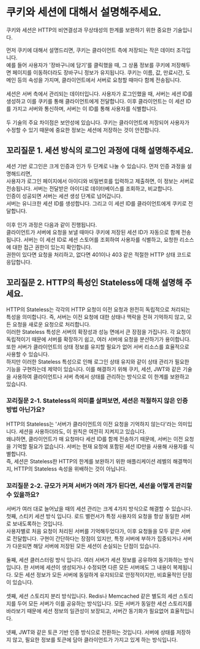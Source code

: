 # 쿠키와 세션에 대해서 설명해주세요.

쿠키와 세션은 HTTP의 비연결성과 무상태성의 한계를 보완하기 위한 중요한 기술입니다.

먼저 쿠키에 대해서 설명드리면, 쿠키는 클라이언트 측에 저장되는 작은 데이터 조각입니다.<br>
예를 들어 사용자가 '장바구니에 담기'를 클릭했을 때, 그 상품 정보를 쿠키에 저장해두면 페이지를 이동하더라도 장바구니 정보가 유지됩니다. 쿠키는 이름, 값, 만료시간, 도메인 등의 속성을 가지며, 클라이언트에서 서버로 요청할 때마다 함께 전송됩니다.<br>
<br>
세션은 서버 측에서 관리되는 데이터입니다. 사용자가 로그인했을 때, 서버는 세션 ID를 생성하고 이를 쿠키를 통해 클라이언트에게 전달합니다. 이후 클라이언트는 이 세션 ID를 가지고 서버와 통신하며, 서버는 이 ID를 통해 사용자를 식별합니다.<br>
<br>
두 기술의 주요 차이점은 보안성에 있습니다. 쿠키는 클라이언트에 저장되어 사용자가 수정할 수 있기 때문에 중요한 정보는 세션에 저장하는 것이 안전합니다.

## 꼬리질문 1. 세션 방식의 로그인 과정에 대해 설명해주세요.

세션 기반 로그인은 크게 인증과 인가 두 단계로 나눌 수 있습니다.
먼저 인증 과정을 설명해드리면, <br>
사용자가 로그인 페이지에서 아이디와 비밀번호를 입력하고 제출하면, 이 정보는 서버로 전송됩니다. 서버는 전달받은 아이디로 데이터베이스를 조회하고, 비교합니다.<br>
인증이 성공되면 서버는 세션 생성 단계로 넘어갑니다.<br>
서버는 유니크한 세션 ID를 생성합니다. 그리고 이 세션 ID를 클라이언트에게 쿠키로 전달합니다.<br>
<br>
이후 인가 과정은 다음과 같이 진행됩니다.<br>
클라이언트가 서버에 요청을 보낼 때마다 쿠키에 저장된 세션 ID가 자동으로 함께 전송됩니다. 서버는 이 세션 ID로 세션 스토어를 조회하여 사용자를 식별하고, 요청한 리소스에 대한 접근 권한이 있는지 확인합니다.<br>
권한이 있다면 요청을 처리하고, 없다면 401이나 403 같은 적절한 HTTP 상태 코드로 응답합니다.

## 꼬리질문 2. HTTP의 특성인 Stateless에 대해 설명해 주세요.

HTTP의 Stateless는 각각의 HTTP 요청이 이전 요청과 완전히 독립적으로 처리되는 특성을 의미합니다. 즉, 서버는 이전 요청에 대한 상태나 맥락을 전혀 기억하지 않고, 모든 요청을 새로운 요청으로 처리합니다.<br>
이러한 Stateless 특성은 서버의 확장성과 성능 면에서 큰 장점을 가집니다. 각 요청이 독립적이기 때문에 서버를 확장하기 쉽고, 여러 서버에 요청을 분산하기가 용이합니다. 또한 서버가 클라이언트의 상태 정보를 유지할 필요가 없어 서버 리소스를 효율적으로 사용할 수 있습니다.<br>
하지만 이러한 Stateless 특성으로 인해 로그인 상태 유지와 같이 상태 관리가 필요한 기능을 구현하는데 제약이 있습니다. 이를 해결하기 위해 쿠키, 세션, JWT와 같은 기술을 사용하여 클라이언트나 서버 측에서 상태를 관리하는 방식으로 이 한계를 보완하고 있습니다.

### 꼬리질문 2-1. Stateless의 의미를 살펴보면, 세션은 적절하지 않은 인증 방법 아닌가요?

HTTP의 Stateless는 '서버가 클라이언트의 이전 요청을 기억하지 않는다'라는 의미입니다. 세션을 사용하더라도, 이 원칙은 여전히 지켜지고 있습니다.<br>
왜냐하면, 클라이언트가 매 요청마다 세션 ID를 함께 전송하기 때문에, 서버는 이전 요청을 기억할 필요가 없습니다. 서버는 현재 요청에 포함된 세션 ID만을 사용해 사용자를 식별합니다.<br>
즉, 세션은 Stateless한 HTTP의 한계를 보완하기 위한 애플리케이션 레벨의 해결책이지, HTTP의 Stateless 속성을 위배하는 것이 아닙니다.

### 꼬리질문 2-2. 규모가 커져 서버가 여러 개가 된다면, 세션을 어떻게 관리할 수 있을까요?

서버가 여러 대로 늘어났을 때의 세션 관리는 크게 4가지 방식으로 해결할 수 있습니다.<br>
첫째, 스티키 세션 방식 입니다. 로드 밸런서가 특정 사용자의 요청을 항상 동일한 서버로 보내도록하는 것입니다.<br>
사용자별로 처음 요청이 처리된 서버를 기억해두었다가, 이후 요청들을 모두 같은 서버로 전달합니다. 구현이 간단하다는 장점이 있지만, 특정 서버에 부하가 집중되거나 서버가 다운되면 해당 서버에 저장된 모든 세션이 손실되는 단점이 있습니다.<br><br>
둘째, 세션 클러스터링 방식 입니다. 여러 서버가 세션 정보를 공유하여 동기화하는 방식입니다. 한 서버에 세션이 생성되거나 수정되면 다른 모든 서버에도 그 내용이 복제됩니다. 모든 세션 정보가 모든 서버에 동일하게 유지되므로 안정적이지만, 비효율적인 단점이 있습니다.<br><br>
셋째, 세션 스토리지 분리 방식입니다. Redis나 Memcached 같은 별도의 세션 스토리지를 두어 모든 서버가 이를 공유하는 방식입니다. 모든 서버가 동일한 세션 스토리지를 바라보기 때문에 세션 정보의 일관성이 보장되고, 서버간 동기화가 필요없어 효율적입니다.<br><br>
넷째, JWT와 같은 토큰 기반 인증 방식으로 전환하는 것입니다. 서버에 상태를 저장하지 않고, 필요한 정보를 토큰에 담아 클라이언트가 가지고 있게 하는 방식입니다.

